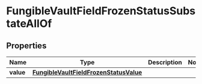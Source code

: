 

# FungibleVaultFieldFrozenStatusSubstateAllOf


## Properties

| Name | Type | Description | Notes |
|------------ | ------------- | ------------- | -------------|
|**value** | [**FungibleVaultFieldFrozenStatusValue**](FungibleVaultFieldFrozenStatusValue.md) |  |  |




